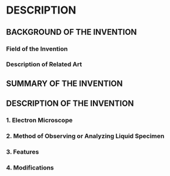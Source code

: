 # DESCRIPTION

## BACKGROUND OF THE INVENTION

### Field of the Invention

### Description of Related Art

## SUMMARY OF THE INVENTION

## DESCRIPTION OF THE INVENTION

### 1. Electron Microscope

### 2. Method of Observing or Analyzing Liquid Specimen

### 3. Features

### 4. Modifications

